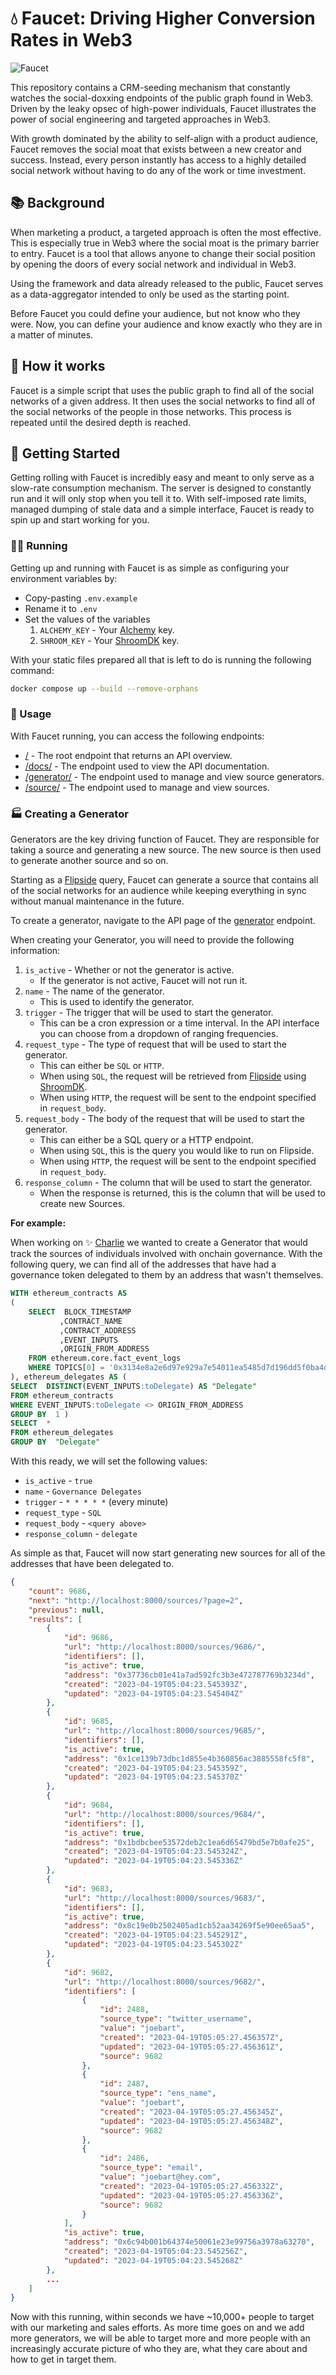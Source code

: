 # 💧 Faucet: Driving Higher Conversion Rates in Web3

![Faucet](./cover.png)

This repository contains a CRM-seeding mechanism that constantly watches the social-doxxing endpoints of the public graph found in Web3. Driven by the leaky opsec of high-power individuals, Faucet illustrates the power of social engineering and targeted approaches in Web3.

With growth dominated by the ability to self-align with a product audience, Faucet removes the social moat that exists between a new creator and success. Instead, every person instantly has access to a highly detailed social network without having to do any of the work or time investment.

## 📚 Background

When marketing a product, a targeted approach is often the most effective. This is especially true in Web3 where the social moat is the primary barrier to entry. Faucet is a tool that allows anyone to change their social position by opening the doors of every social network and individual in Web3.

Using the framework and data already released to the public, Faucet serves as a data-aggregator intended to only be used as the starting point.

Before Faucet you could define your audience, but not know who they were. Now, you can define your audience and know exactly who they are in a matter of minutes.

## 📖 How it works

Faucet is a simple script that uses the public graph to find all of the social networks of a given address. It then uses the social networks to find all of the social networks of the people in those networks. This process is repeated until the desired depth is reached.

## 🚀 Getting Started

Getting rolling with Faucet is incredibly easy and meant to only serve as a slow-rate consumption mechanism. The server is designed to constantly run and it will only stop when you tell it to. With self-imposed rate limits, managed dumping of stale data and a simple interface, Faucet is ready to spin up and start working for you.

### 🏃‍♂️ Running  

Getting up and running with Faucet is as simple as configuring your environment variables by:

* Copy-pasting `.env.example`
* Rename it to `.env`
* Set the values of the variables
    1. `ALCHEMY_KEY` - Your [Alchemy](https://www.alchemy.com/) key.
    2. `SHROOM_KEY` - Your [ShroomDK](https://sdk.flipsidecrypto.xyz/shroomdk) key.

With your static files prepared all that is left to do is running the following command:

```bash
docker compose up --build --remove-orphans
```

### 📝 Usage

With Faucet running, you can access the following endpoints:

* [/](http://localhost:8000/) - The root endpoint that returns an API overview.
* [/docs/](http://localhost:8000/docs/) - The endpoint used to view the API documentation.
* [/generator/](http://localhost:8000/generator/) - The endpoint used to manage and view source generators.
* [/source/](http://localhost:8000/source/) - The endpoint used to manage and view sources.

### 🏭 Creating a Generator

Generators are the key driving function of Faucet. They are responsible for taking a source and generating a new source. The new source is then used to generate another source and so on.

Starting as a [Flipside](https://flipsidecrypto.xyz) query, Faucet can generate a source that contains all of the social networks for an audience while keeping everything in sync without manual maintenance in the future.

To create a generator, navigate to the API page of the [generator](http://localhost:8000/generator/) endpoint.

When creating your Generator, you will need to provide the following information:

1. `is_active` - Whether or not the generator is active.
    * If the generator is not active, Faucet will not run it.
2. `name` - The name of the generator.
    * This is used to identify the generator.
3. `trigger` - The trigger that will be used to start the generator.
    * This can be a cron expression or a time interval. In the API interface you can choose from a dropdown of ranging frequencies.
4. `request_type` - The type of request that will be used to start the generator.
    * This can either be `SQL` or `HTTP`.
    * When using `SQL`, the request will be retrieved from [Flipside](https://flipsidecrypto.xyz) using [ShroomDK](https://sdk.flipsidecrypto.xyz/shroomdk).
    * When using `HTTP`, the request will be sent to the endpoint specified in `request_body`.
5. `request_body` - The body of the request that will be used to start the generator.
    * This can either be a SQL query or a HTTP endpoint.
    * When using `SQL`, this is the query you would like to run on Flipside.
    * When using `HTTP`, the request will be sent to the endpoint specified in `request_body`.
6. `response_column` - The column that will be used to start the generator.
    * When the response is returned, this is the column that will be used to create new Sources.

**For example:**

When working on ✨ [Charlie](https://github.com/nftchance/charlie) we wanted to create a Generator that would track the sources of individuals involved with onchain governance. With the following query, we can find all of the addresses that have had a governance token delegated to them by an address that wasn't themselves.

```sql
WITH ethereum_contracts AS
(
	SELECT  BLOCK_TIMESTAMP
	       ,CONTRACT_NAME
	       ,CONTRACT_ADDRESS
	       ,EVENT_INPUTS
           ,ORIGIN_FROM_ADDRESS
	FROM ethereum.core.fact_event_logs
	WHERE TOPICS[0] = '0x3134e8a2e6d97e929a7e54011ea5485d7d196dd5f0ba4d4ef95803e8e3fc257f' 
), ethereum_delegates AS (
SELECT  DISTINCT(EVENT_INPUTS:toDelegate) AS "Delegate"
FROM ethereum_contracts
WHERE EVENT_INPUTS:toDelegate <> ORIGIN_FROM_ADDRESS 
GROUP BY  1 )
SELECT  *
FROM ethereum_delegates
GROUP BY  "Delegate"
```

With this ready, we will set the following values:

* `is_active` - `true`
* `name` - `Governance Delegates`
* `trigger` - `* * * * *` (every minute)
* `request_type` - `SQL`
* `request_body` - `<query above>`
* `response_column` - `delegate`

As simple as that, Faucet will now start generating new sources for all of the addresses that have been delegated to.

```json
{
    "count": 9686,
    "next": "http://localhost:8000/sources/?page=2",
    "previous": null,
    "results": [
        {
            "id": 9686,
            "url": "http://localhost:8000/sources/9686/",
            "identifiers": [],
            "is_active": true,
            "address": "0x37736cb01e41a7ad592fc3b3e472787769b3234d",
            "created": "2023-04-19T05:04:23.545393Z",
            "updated": "2023-04-19T05:04:23.545404Z"
        },
        {
            "id": 9685,
            "url": "http://localhost:8000/sources/9685/",
            "identifiers": [],
            "is_active": true,
            "address": "0x1ce139b73dbc1d855e4b360856ac3885558fc5f8",
            "created": "2023-04-19T05:04:23.545359Z",
            "updated": "2023-04-19T05:04:23.545370Z"
        },
        {
            "id": 9684,
            "url": "http://localhost:8000/sources/9684/",
            "identifiers": [],
            "is_active": true,
            "address": "0x1bdbcbee53572deb2c1ea6d65479bd5e7b0afe25",
            "created": "2023-04-19T05:04:23.545324Z",
            "updated": "2023-04-19T05:04:23.545336Z"
        },
        {
            "id": 9683,
            "url": "http://localhost:8000/sources/9683/",
            "identifiers": [],
            "is_active": true,
            "address": "0x8c19e0b2502405ad1cb52aa34269f5e90ee65aa5",
            "created": "2023-04-19T05:04:23.545291Z",
            "updated": "2023-04-19T05:04:23.545302Z"
        },
        {
            "id": 9682,
            "url": "http://localhost:8000/sources/9682/",
            "identifiers": [
                {
                    "id": 2488,
                    "source_type": "twitter_username",
                    "value": "joebart",
                    "created": "2023-04-19T05:05:27.456357Z",
                    "updated": "2023-04-19T05:05:27.456361Z",
                    "source": 9682
                },
                {
                    "id": 2487,
                    "source_type": "ens_name",
                    "value": "joebart",
                    "created": "2023-04-19T05:05:27.456345Z",
                    "updated": "2023-04-19T05:05:27.456348Z",
                    "source": 9682
                },
                {
                    "id": 2486,
                    "source_type": "email",
                    "value": "joebart@hey.com",
                    "created": "2023-04-19T05:05:27.456332Z",
                    "updated": "2023-04-19T05:05:27.456336Z",
                    "source": 9682
                }
            ],
            "is_active": true,
            "address": "0x6c94b001b64374e50061e23e99756a3978a63270",
            "created": "2023-04-19T05:04:23.545256Z",
            "updated": "2023-04-19T05:04:23.545268Z"
        },
        ...
    ]
}
```

Now with this running, within seconds we have ~10,000+ people to target with our marketing and sales efforts. As more time goes on and we add more generators, we will be able to target more and more people with an increasingly accurate picture of who they are, what they care about and how to get in target them.
